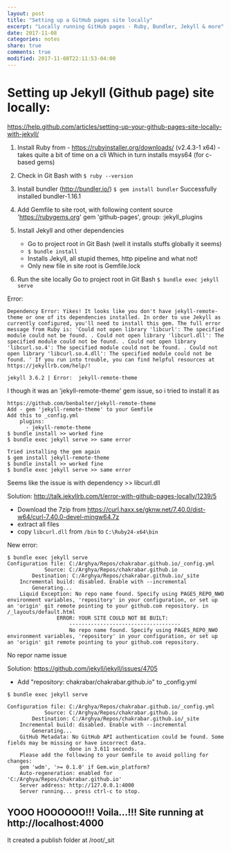 ```yaml
---
layout: post
title: "Setting up a GitHub pages site locally"
excerpt: "Locally running GitHub pages - Ruby, Bundler, Jekyll & more"
date: 2017-11-08
categories: notes
share: true
comments: true
modified: 2017-11-08T22:11:53-04:00
---
```


Setting up Jekyll (Github page) site locally:
=============================================

https://help.github.com/articles/setting-up-your-github-pages-site-locally-with-jekyll/

1. Install Ruby from - https://rubyinstaller.org/downloads/ (v2.4.3-1 x64) - takes quite a bit of time on a cli
	Which in turn installs msys64 (for c-based gems)
  
2. Check in Git Bash with
	`$ ruby --version`

3. Install bundler (http://bundler.io/)
	`$ gem install bundler`
	Successfully installed bundler-1.16.1
	
4. Add Gemfile to site root, with following content
	source 'https://rubygems.org'
	gem 'github-pages', group: :jekyll_plugins
	
5. Install Jekyll and other dependencies
	* Go to project root in Git Bash (well it installs stuffs globally it seems)
	* `$ bundle install`
	* Installs Jekyll, all stupid themes, http pipeline and what not!
	* Only new file in site root is Gemfile.lock
	
6. Run the site locally
	Go to project root in Git Bash
	`$ bundle exec jekyll serve`

Error: 
    
	Dependency Error: Yikes! It looks like you don't have jekyll-remote-theme or one of its dependencies installed. In order to use Jekyll as currently configured, you'll need to install this gem. The full error message from Ruby is: 'Could not open library 'libcurl': The specified module could not be found. . Could not open library 'libcurl.dll': The specified module could not be found. . Could not open library 'libcurl.so.4': The specified module could not be found. . Could not open library 'libcurl.so.4.dll': The specified module could not be found. ' If you run into trouble, you can find helpful resources at https://jekyllrb.com/help/!
    
	jekyll 3.6.2 | Error:  jekyll-remote-theme

I though it was an 'jekyll-remote-theme' gem issue, so i tried to install it as

	https://github.com/benbalter/jekyll-remote-theme
	Add - gem 'jekyll-remote-theme' to your Gemfile
	Add this to _config.yml
		plugins:
		  - jekyll-remote-theme
	$ bundle install >> worked fine
	$ bundle exec jekyll serve >> same error 
	
	Tried installing the gem again
	$ gem install jekyll-remote-theme
	$ bundle install >> worked fine
	$ bundle exec jekyll serve >> same error 
	
Seems like the issue is with dependency >> libcurl.dll

Solution: http://talk.jekyllrb.com/t/error-with-github-pages-locally/1239/5
* Download the 7zip from https://curl.haxx.se/gknw.net/7.40.0/dist-w64/curl-7.40.0-devel-mingw64.7z
* extract all files
* copy `libcurl.dll` from `/bin` to `C:\Ruby24-x64\bin`
	
New error: 

	$ bundle exec jekyll serve
	Configuration file: C:/Arghya/Repos/chakrabar.github.io/_config.yml
				Source: C:/Arghya/Repos/chakrabar.github.io
			Destination: C:/Arghya/Repos/chakrabar.github.io/_site
		Incremental build: disabled. Enable with --incremental
			Generating...
		Liquid Exception: No repo name found. Specify using PAGES_REPO_NWO environment variables, 'repository' in your configuration, or set up an 'origin' git remote pointing to your github.com repository. in /_layouts/default.html
					ERROR: YOUR SITE COULD NOT BE BUILT:
						------------------------------------
						No repo name found. Specify using PAGES_REPO_NWO environment variables, 'repository' in your configuration, or set up an 'origin' git remote pointing to your github.com repository.
							
No repor name issue

Solution: https://github.com/jekyll/jekyll/issues/4705
* Add "repository: chakrabar/chakrabar.github.io" to _config.yml

```
$ bundle exec jekyll serve

Configuration file: C:/Arghya/Repos/chakrabar.github.io/_config.yml
			Source: C:/Arghya/Repos/chakrabar.github.io
		Destination: C:/Arghya/Repos/chakrabar.github.io/_site
	Incremental build: disabled. Enable with --incremental
		Generating...
	GitHub Metadata: No GitHub API authentication could be found. Some fields may be missing or have incorrect data.
					done in 3.611 seconds.
	Please add the following to your Gemfile to avoid polling for changes:
	gem 'wdm', '>= 0.1.0' if Gem.win_platform?
	Auto-regeneration: enabled for 'C:/Arghya/Repos/chakrabar.github.io'
	Server address: http://127.0.0.1:4000
	Server running... press ctrl-c to stop.
```
	
## YOOO HOOOOOO!!! Voila...!!! Site running at http://localhost:4000

It created a publish folder at /root/_sit